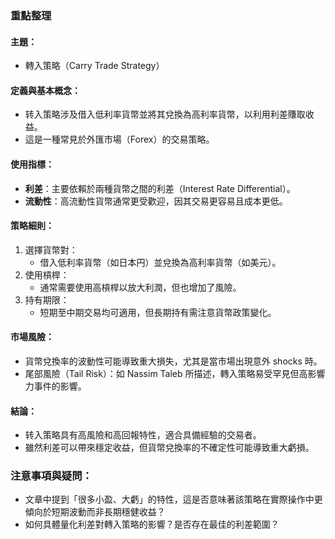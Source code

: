 ### 重點整理

#### 主題：  
- 轉入策略（Carry Trade Strategy）

#### 定義與基本概念：  
- 转入策略涉及借入低利率貨幣並將其兌換為高利率貨幣，以利用利差賺取收益。  
- 這是一種常見於外匯市場（Forex）的交易策略。  

#### 使用指標：  
- **利差**：主要依賴於兩種貨幣之間的利差（Interest Rate Differential）。  
- **流動性**：高流動性貨幣通常更受歡迎，因其交易更容易且成本更低。  

#### 策略細則：  
1. 選擇貨幣對：  
   - 借入低利率貨幣（如日本円）並兌換為高利率貨幣（如美元）。  
2. 使用槓桿：  
   - 通常需要使用高槓桿以放大利潤，但也增加了風險。  
3. 持有期限：  
   - 短期至中期交易均可適用，但長期持有需注意貨幣政策變化。  

#### 市場風險：  
- 貨幣兌換率的波動性可能導致重大損失，尤其是當市場出現意外 shocks 時。  
- 尾部風險（Tail Risk）：如 Nassim Taleb 所描述，轉入策略易受罕見但高影響力事件的影響。  

#### 結論：  
- 转入策略具有高風險和高回報特性，適合具備經驗的交易者。  
- 雖然利差可以帶來穩定收益，但貨幣兌換率的不確定性可能導致重大虧損。  

### 注意事項與疑問：  
- 文章中提到「很多小盈、大虧」的特性，這是否意味著該策略在實際操作中更傾向於短期波動而非長期穩健收益？  
- 如何具體量化利差對轉入策略的影響？是否存在最佳的利差範圍？
